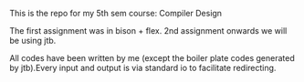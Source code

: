 This is the repo for my 5th sem course: Compiler Design

The first assignment was in bison + flex. 2nd assignment onwards we will be using jtb.

All codes have been written by me (except the boiler plate codes generated by jtb).Every input and output is via standard io to facilitate redirecting.